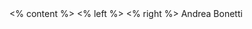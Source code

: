 
<grid drag="100 10" drop="topleft" align="topleft"  pad="10px 10px 10px 10px">
<% content %>
</grid>

<grid drag="50 100" drop="topleft" align="topleft" pad="50px 10px 10px 10px">
<% left %>
</grid>

<grid drag="101 100" drop="topleft" align="topleft" pad="50px 10px 10px 500px" >
<% right %>
</grid>

<style>
.horizontal_dotted_line{border-bottom: 2px dotted white}
</style>

<grid drag="94 0" drop="3 -6" class="horizontal_dotted_line">
</grid>

<grid drag="100 6" drop="bottom">
Andrea Bonetti<!-- element style="font-size:15px" -->
</grid>